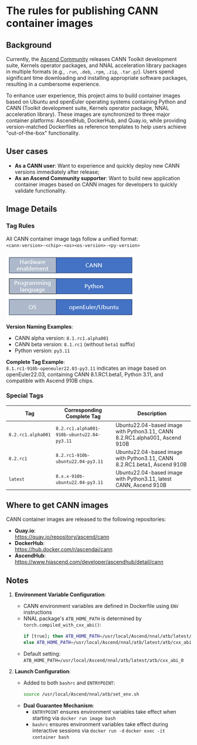 # The rules for publishing CANN container images

## Background
Currently, the [Ascend Community](https://www.hiascend.com/developer/download/community/result) releases CANN Toolkit development suite, Kernels operator packages, and NNAL acceleration library packages in multiple formats (e.g., `.run`, `.deb`, `.rpm`, `.zip`, `.tar.gz`). Users spend significant time downloading and installing appropriate software packages, resulting in a cumbersome experience. 

To enhance user experience, this project aims to build container images based on Ubuntu and openEuler operating systems containing Python and CANN (Toolkit development suite, Kernels operator package, NNAL acceleration library). These images are synchronized to three major container platforms: AscendHub, DockerHub, and Quay.io, while providing version-matched Dockerfiles as reference templates to help users achieve "out-of-the-box" functionality.

## User cases
- **As a CANN user**: Want to experience and quickly deploy new CANN versions immediately after release;
- **As an Ascend Community supporter**: Want to build new application container images based on CANN images for developers to quickly validate functionality.

## Image Details
### Tag Rules
All CANN container image tags follow a unified format:  
`<cann-version>-<chip>-<os><os-version>-<py-version>` 
 
![image1](./images/image1.png)

**Version Naming Examples**:
- CANN alpha version: `8.1.rc1.alpha001`
- CANN beta version: `8.1.rc1` (without `beta1` suffix)
- Python version: `py3.11`

**Complete Tag Example**:  
`8.1.rc1-910b-openeuler22.03-py3.11` indicates an image based on openEuler22.03, containing CANN 8.1.RC1.beta1, Python 3.11, and compatible with Ascend 910B chips.

### Special Tags
| Tag                | Corresponding Complete Tag                   | Description                                                                 |
|--------------------|----------------------------------------------|-----------------------------------------------------------------------------|
| `8.2.rc1.alpha001` | `8.2.rc1.alpha001-910b-ubuntu22.04-py3.11`   | Ubuntu22.04-based image with Python3.11, CANN 8.2.RC1.alpha001, Ascend 910B |
| `8.2.rc1`          | `8.2.rc1-910b-ubuntu22.04-py3.11`            | Ubuntu22.04-based image with Python3.11, CANN 8.2.RC1.beta1, Ascend 910B    |
| `latest`           | `8.x.x-910b-ubuntu22.04-py3.11`              | Ubuntu22.04-based image with Python3.11, latest CANN, Ascend 910B    |

## Where to get CANN images
CANN container images are released to the following repositories:
- **Quay.io**:  
  https://quay.io/repository/ascend/cann
- **DockerHub**:  
  https://hub.docker.com/r/ascendai/cann
- **AscendHub**:  
  https://www.hiascend.com/developer/ascendhub/detail/cann

## Notes
1. **Environment Variable Configuration**:
   - CANN environment variables are defined in Dockerfile using `ENV` instructions
   - NNAL package's `ATB_HOME_PATH` is determined by `torch.compiled_with_cxx_abi()`:
     ```bash
     if [true]; then ATB_HOME_PATH=/usr/local/Ascend/nnal/atb/latest/atb/cxx_abi_0
     else ATB_HOME_PATH=/usr/local/Ascend/nnal/atb/latest/atb/cxx_abi_1
     ```
   - Default setting: `ATB_HOME_PATH=/usr/local/Ascend/nnal/atb/latest/atb/cxx_abi_0`

2. **Launch Configuration**:
   - Added to both `bashrc` and `ENTRYPOINT`:
     ```bash
     source /usr/local/Ascend/nnal/atb/set_env.sh
     ```
   - **Dual Guarantee Mechanism**:
     - `ENTRYPOINT` ensures environment variables take effect when starting via `docker run image bash`
     - `bashrc` ensures environment variables take effect during interactive sessions via  `docker run -d` `docker exec -it container bash`